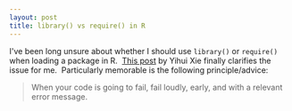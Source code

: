 ```yaml
---
layout: post
title: library() vs require() in R
---
```


I've been long unsure about whether I should use `library()` or `require()` when loading a package in R.  [This post](https://yihui.name/en/2014/07/library-vs-require/) by Yihui Xie finally clarifies the issue for me.  Particularly memorable is the following principle/advice:

> When your code is going to fail, fail loudly, early, and with a relevant error message.

